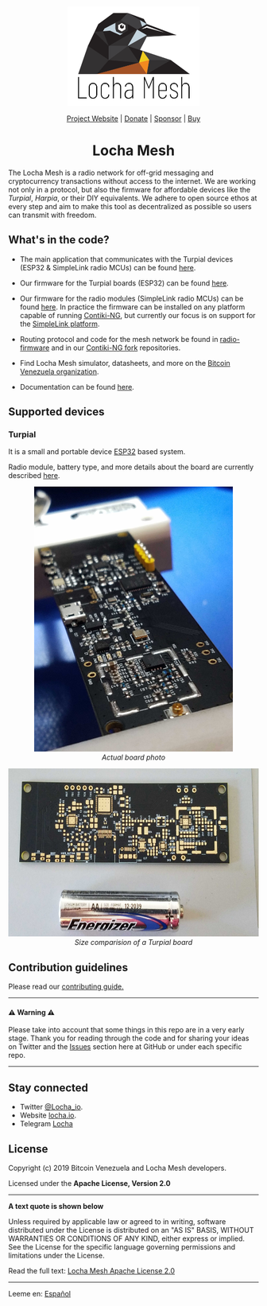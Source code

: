 <p align="center">
  <a href="https://locha.io/">
  <img height="200px" src="images/LogotipoTurpial-Color.20-09-19.svg">
  </a>
</p>

<p align="center">
  <a href="https://locha.io/">Project Website</a> |
  <a href="https://locha.io/donate">Donate</a> |
  <a href="https://github.com/sponsors/rdymac">Sponsor</a> |
  <a href="https://locha.io/buy">Buy</a>
</p>

<h1 align="center">Locha Mesh</h1>

The Locha Mesh is a radio network for off-grid messaging and cryptocurrency
transactions without access to the internet. We are working not only in a
protocol, but also the firmware for affordable devices like the *Turpial*,
*Harpia*, or their DIY equivalents. We adhere to open source ethos at every
step and aim to make this tool as decentralized as possible so users can
transmit with freedom.

## What's in the code?

* The main application that communicates with the Turpial devices (ESP32 &
SimpleLink radio MCUs) can be found
[here](https://github.com/btcven/locha-mesh-chat).

* Our firmware for the Turpial boards (ESP32) can be found
[here](https://github.com/btcven/turpial-firmware).

* Our firmware for the radio modules (SimpleLink radio MCUs) can be found
[here](https://github.com/btcven/radio-firmware). In practice the firmware can
be installed on any platform capable of running
[Contiki-NG](https://github.com/contiki-ng/contiki-ng/wiki), but currently our
focus is on support for the
[SimpleLink platform](https://github.com/contiki-ng/contiki-ng/wiki/Platform-simplelink).

* Routing protocol and code for the mesh network be found in
[radio-firmware](https://github.com/btcven/radio-firmware) and in our
[Contiki-NG fork](https://github.com/btcven/contiki-ng) repositories.

* Find Locha Mesh simulator, datasheets, and more on the
[Bitcoin Venezuela organization](https://github.com/btcven).

* Documentation can be found
[here](https://github.com/btcven/locha/tree/master/documents).

## Supported devices

### Turpial
It is a small and portable device
[ESP32](https://www.espressif.com/en/products/hardware/esp-wroom-32/overview)
based system.

Radio module, battery type, and more details about the board are currently
described
[here](https://github.com/btcven/locha/blob/master/documents/turpial-description.md).

<p align="center">
  <img height="533px" width="400px" src="images/turpial-finished-board.jpg">
  <br/>
  <i>Actual board photo</i>
</p>

<p align="center">
  <img height="338px" width="600px" src="images/turpial-size-compared.jpg">
  <br/>
  <i>Size comparision of a Turpial board</i>
</p>

## Contribution guidelines

Please read our [contributing guide.](CONTRIBUTING.md)

----
#### :warning: Warning :warning:

Please take into account that some things in this repo are in a very early
stage. Thank you for reading through the code and for sharing your ideas on
Twitter and the [Issues](https://github.com/btcven/locha/issues) section here
at GitHub or under each specific repo.

----
## Stay connected

- Twitter [@Locha_io](https://twitter.com/Locha_io).
- Website [locha.io](https://locha.io).
- Telegram [Locha](t.me/Locha_io) 

## License

Copyright (c) 2019 Bitcoin Venezuela and Locha Mesh developers.

Licensed under the **Apache License, Version 2.0**

---
**A text quote is shown below**

Unless required by applicable law or agreed to in writing, software
distributed under the License is distributed on an "AS IS" BASIS,
WITHOUT WARRANTIES OR CONDITIONS OF ANY KIND, either express or implied.
See the License for the specific language governing permissions and
limitations under the License.

Read the full text:
[Locha Mesh Apache License 2.0](https://github.com/btcven/locha/blob/master/LICENSE)

----
Leeme en: [Español](README.es.md)
